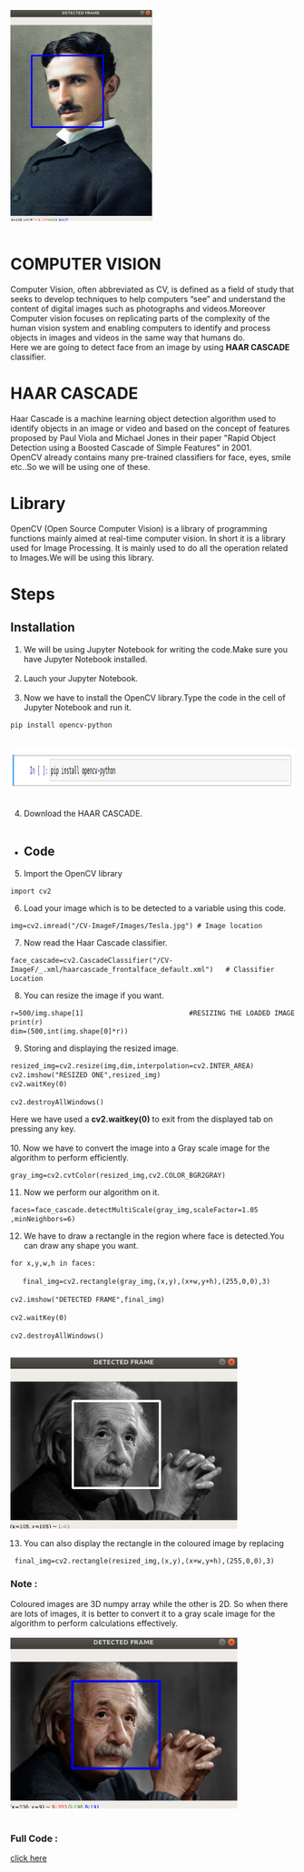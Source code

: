 <img src="https://github.com/Godson-Thomas/Image_Processing---Facial-Detection-Using-OpenCV/blob/master/Images/1.png" width="250"> <br><br>
# COMPUTER VISION
Computer Vision, often abbreviated as CV, is defined as a field of study that seeks to develop techniques to help computers “see” and understand the content of digital images such as photographs and videos.Moreover Computer vision focuses on replicating parts of the complexity of the human vision system and enabling computers to identify and process objects in images and videos in the same way that humans do.<br>
Here we are going to detect face from an image by using **HAAR CASCADE** classifier.
# HAAR CASCADE
Haar Cascade is a machine learning object detection algorithm used to identify objects in an image or video and based on the concept of ​​ features proposed by Paul Viola and Michael Jones in their paper "Rapid Object Detection using a Boosted Cascade of Simple Features" in 2001.<br>
OpenCV already contains many pre-trained classifiers for face, eyes, smile etc..So we will be using one of these.
# Library
OpenCV (Open Source Computer Vision) is a library of programming functions mainly aimed at real-time computer vision. In short it is a library used for Image Processing. It is mainly used to do all the operation related to Images.We will be using this library.
# Steps
## Installation


1. We will be using Jupyter Notebook for writing the code.Make sure you have Jupyter Notebook installed.<br><br>
2. Lauch your Jupyter Notebook.<br><br>
3. Now we have to install the OpenCV library.Type the code in the cell of Jupyter Notebook and run it.
```
pip install opencv-python
```
<br>
<img src="https://github.com/Godson-Thomas/Image_Processing---Facial-Detection-Using-OpenCV/blob/master/Images/2.png" width="500" height=75>  <br><br> 

4. Download the HAAR CASCADE.<br><br>
* ## Code
5. Import the OpenCV library
```
import cv2
```
6. Load your image which is to be detected to a variable using this code.
```
img=cv2.imread("/CV-ImageF/Images/Tesla.jpg") # Image location
```
7. Now read the Haar Cascade classifier.
```
face_cascade=cv2.CascadeClassifier("/CV-ImageF/_.xml/haarcascade_frontalface_default.xml")   # Classifier Location
```
8. You can resize the image if you want.
```
r=500/img.shape[1]                          #RESIZING THE LOADED IMAGE
print(r)
dim=(500,int(img.shape[0]*r))
```
9. Storing and displaying the resized image.
```
resized_img=cv2.resize(img,dim,interpolation=cv2.INTER_AREA)  
cv2.imshow("RESIZED ONE",resized_img)
cv2.waitKey(0)

cv2.destroyAllWindows()
```
Here we have used a **cv2.waitkey(0)** to exit from the displayed tab on pressing any key.<br><br>
10. Now we have to convert the image into a Gray scale image for the algorithm to perform efficiently.
```
gray_img=cv2.cvtColor(resized_img,cv2.COLOR_BGR2GRAY)
```
 11. Now we perform our algorithm on it.
 ```
 faces=face_cascade.detectMultiScale(gray_img,scaleFactor=1.05 ,minNeighbors=6)
 ```
 12. We have to draw a rectangle in the region where face is detected.You can draw any shape you want.
 ```
 for x,y,w,h in faces:
    
    final_img=cv2.rectangle(gray_img,(x,y),(x+w,y+h),(255,0,0),3)

cv2.imshow("DETECTED FRAME",final_img)

cv2.waitKey(0)

cv2.destroyAllWindows()
```
<br>
<img src="https://github.com/Godson-Thomas/Image_Processing---Facial-Detection-Using-OpenCV/blob/master/Images/3.png" width="400">


13. You can also display the rectangle in the coloured image by replacing 
```
 final_img=cv2.rectangle(resized_img,(x,y),(x+w,y+h),(255,0,0),3)
 ```
 ### Note : 
 Coloured images are 3D numpy array while the other is 2D. So when there are lots of images, it is better to convert it to a gray scale image for the algorithm to perform calculations effectively.<br><br>  <img src="https://github.com/Godson-Thomas/Image_Processing---Facial-Detection-Using-OpenCV/blob/master/Images/4.png" width="400">  <br><br>

### Full Code :
[click here](https://github.com/Godson-Thomas/Image_Processing---Facial-Detection-Using-OpenCV/blob/master/F_Image_Code.ipynb)
